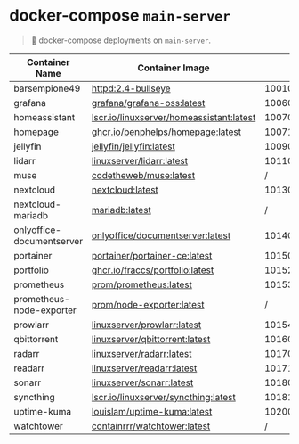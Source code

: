 # docker-compose `main-server`

> 🐋 docker-compose deployments on `main-server`.

| Container Name | Container Image | Host Port | Internal Port |
|----------------|-----------------|-----------|---------------|
| barsempione49 | [httpd:2.4-bullseye](https://hub.docker.com/_/httpd) | 10010 | 80 |
| grafana | [grafana/grafana-oss:latest](https://hub.docker.com/r/grafana/grafana-oss) | 10060 | 3000 |
| homeassistant  | [lscr.io/linuxserver/homeassistant:latest](https://hub.docker.com/r/linuxserver/homeassistant) | 10070 | 8123 |
| homepage | [ghcr.io/benphelps/homepage:latest](https://github.com/benphelps/homepage/pkgs/container/homepage) | 10071 | 3000 |
| jellyfin | [jellyfin/jellyfin:latest](https://hub.docker.com/r/jellyfin/jellyfin) | 10090 | 8096 |
| lidarr | [linuxserver/lidarr:latest](https://hub.docker.com/r/linuxserver/lidarr) | 10110 | 8686 |
| muse | [codetheweb/muse:latest](https://hub.docker.com/r/codetheweb/muse) | / | / |
| nextcloud | [nextcloud:latest](https://hub.docker.com/_/nextcloud/) | 10130 | 80 |
| nextcloud-mariadb | [mariadb:latest](https://hub.docker.com/_/mariadb) | / | 3306 |
| onlyoffice-documentserver | [onlyoffice/documentserver:latest](https://hub.docker.com/r/onlyoffice/documentserver) | 10140 | 80 |
| portainer | [portainer/portainer-ce:latest](https://hub.docker.com/r/portainer/portainer-ce) | 10150,10151 | 8000,9443 |
| portfolio | [ghcr.io/fraccs/portfolio:latest](https://github.com/Fraccs/portfolio/pkgs/container/portfolio) | 10152 | 80 |
| prometheus | [prom/prometheus:latest](https://hub.docker.com/r/prom/prometheus) | 10153 | 9090 |
| prometheus-node-exporter | [prom/node-exporter:latest](https://hub.docker.com/r/prom/node-exporter) | / | 9100 |
| prowlarr | [linuxserver/prowlarr:latest](https://hub.docker.com/r/linuxserver/prowlarr) | 10154 | 9696 |
| qbittorrent | [linuxserver/qbittorrent:latest](https://hub.docker.com/r/linuxserver/qbittorrent) | 10160,10161/tcp,10161/udp | 10160,6881/tcp,6881/udp |
| radarr | [linuxserver/radarr:latest](https://hub.docker.com/r/linuxserver/radarr) | 10170 | 7878 |
| readarr | [linuxserver/readarr:latest](https://hub.docker.com/r/linuxserver/readarr) | 10171 | 8787 |
| sonarr | [linuxserver/sonarr:latest](https://hub.docker.com/r/linuxserver/sonarr) | 10180 | 8989 |
| syncthing | [lscr.io/linuxserver/syncthing:latest](https://hub.docker.com/r/linuxserver/syncthing) | 10181,10182/udp,10183/tcp,10183/udp | 8384,21027/udp,22000/tcp,22000/udp |
| uptime-kuma | [louislam/uptime-kuma:latest](https://hub.docker.com/r/louislam/uptime-kuma) | 10200 | 3001 |
| watchtower | [containrrr/watchtower:latest](https://hub.docker.com/r/containrrr/watchtower/tags) | / | / |
